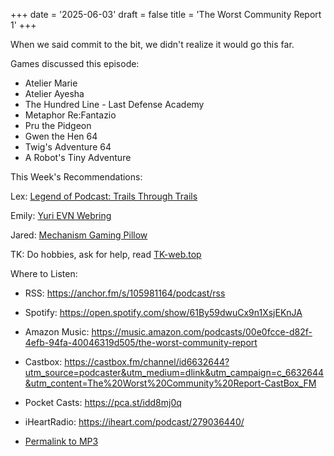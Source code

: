 +++
date = '2025-06-03'
draft = false
title = 'The Worst Community Report 1'
+++

When we said commit to the bit, we didn't realize it would go this far.

Games discussed this episode:

* Atelier Marie
* Atelier Ayesha
* The Hundred Line - Last Defense Academy
* Metaphor Re:Fantazio
* Pru the Pidgeon
* Gwen the Hen 64
* Twig's Adventure 64
* A Robot's Tiny Adventure

This Week's Recommendations:

Lex: [⁠Legend of Podcast: Trails Through Trails⁠](https://trailspod.transistor.fm/)

Emily: [⁠Yuri EVN Webring⁠](https://yurievnring.neocities.org/)

Jared: [⁠Mechanism Gaming Pillow⁠](https://getmechanism.com/products/gaming-pillow)

TK: Do hobbies, ask for help, read [⁠TK-web.top](https://tk-web.top)



Where to Listen:

* RSS: <https://anchor.fm/s/105981164/podcast/rss>

* Spotify: <https://open.spotify.com/show/61By59dwuCx9n1XsjEKnJA>

* Amazon Music:  <https://music.amazon.com/podcasts/00e0fcce-d82f-4efb-94fa-40046319d505/the-worst-community-report>

* Castbox: <https://castbox.fm/channel/id6632644?utm_source=podcaster&utm_medium=dlink&utm_campaign=c_6632644&utm_content=The%20Worst%20Community%20Report-CastBox_FM>

* Pocket Casts: <https://pca.st/idd8mj0q>

* iHeartRadio: https://iheart.com/podcast/279036440/

* [Permalink to MP3](/2025-06-04-communityreport.mp3)
